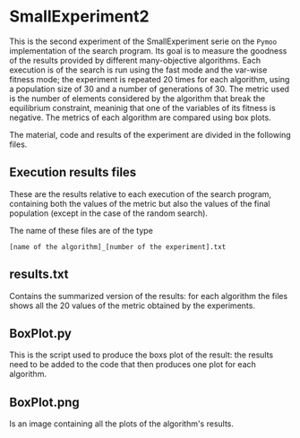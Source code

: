 # SmallExperiment2

This is the second experiment of the SmallExperiment serie on the `Pymoo` implementation of the search program. Its goal is to measure the goodness of the results provided by different many-objective algorithms. 
Each execution is of the search is run using the fast mode and the var-wise fitness mode; the experiment is repeated 20 times for each algorithm, using a population size of 30 and a number of generations of 30. The metric used is the number of elements considered by the algorithm that break the equilibrium constraint, meaninig that one of the variables of its fitness is negative.
The metrics of each algorithm are compared using box plots.

The material, code and results of the experiment are divided in the following files.

## Execution results files

These are the results relative to each execution of the search program, containing both the values of the metric but also the values of the final population (except in the case of the random search).

The name of these files are of the type
```
[name of the algorithm]_[number of the experiment].txt
```
## results.txt

Contains the summarized version of the results: for each algorithm the files shows all the 20 values of the metric obtained by the experiments.

## BoxPlot.py

This is the script used to produce the boxs plot of the result: the results need to be added to the code that then produces one plot for each algorithm.

## BoxPlot.png

Is an image containing all the plots of the algorithm's results.